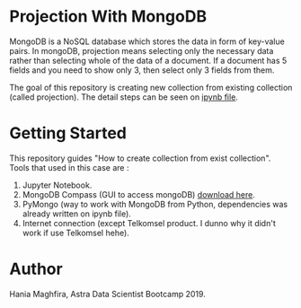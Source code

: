 # Projection With MongoDB
MongoDB is a NoSQL database which stores the data in form of key-value pairs. In mongoDB, projection means selecting only the necessary data rather than selecting whole of the data of a document. If a document has 5 fields and you need to show only 3, then select only 3 fields from them.<br>

The goal of this repository is creating new collection from existing collection (called projection). The detail steps can be seen on [ipynb file](https://github.com/hmaghfira/Projection-With-MongoDB/blob/master/Practice%201%20-%20Hania%20Maghfira.ipynb).

# Getting Started
This repository guides "How to create collection from exist collection". Tools that used in this case are :
1. Jupyter Notebook.
2. MongoDB Compass (GUI to access mongoDB) [download here](https://www.mongodb.com/download-center/compass).
3. PyMongo (way to work with MongoDB from Python, dependencies was already written on ipynb file).
3. Internet connection (except Telkomsel product. I dunno why it didn't work if use Telkomsel hehe).

# Author
Hania Maghfira, Astra Data Scientist Bootcamp 2019.
